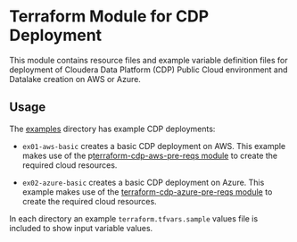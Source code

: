 # Terraform Module for CDP Deployment

This module contains resource files and example variable definition files for deployment of Cloudera Data Platform (CDP) Public Cloud environment and Datalake creation on AWS or Azure.

## Usage

The [examples](./examples) directory has example CDP deployments:

* `ex01-aws-basic` creates a basic CDP deployment on AWS. This example makes use of the p[terraform-cdp-aws-pre-reqs module](../terraform-cdp-aws-pre-reqs) to create the required cloud resources.

* `ex02-azure-basic` creates a basic CDP deployment on Azure. This example makes use of the [terraform-cdp-azure-pre-reqs module](../terraform-cdp-azure-pre-reqs) to create the required cloud resources.

In each directory an example `terraform.tfvars.sample` values file is included to show input variable values.

